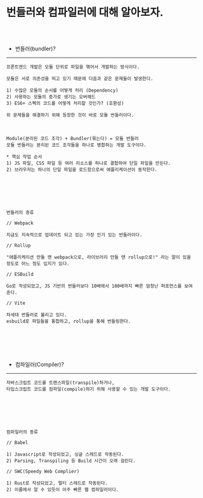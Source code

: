 # 번들러와 컴파일러에 대해 알아보자.

<br />
<br />

* 번들러(bundler)?
---

```
프론트엔드 개발은 모듈 단위로 파일을 엮어서 개발하는 방식이다.

모듈은 서로 의존성을 띄고 있기 때문에 다음과 같은 문제들이 발생한다.

1) 수많은 모듈의 순서를 어떻게 처리 (Dependency)
2) 사용하는 모듈의 증가로 생기는 오버헤드
3) ES6+ 스펙의 코드를 어떻게 처리할 것인가? (호환성)

위 문제들을 해결하기 위해 등장한 것이 바로 모듈 번들러이다.
```

<br />

```
Module(분리된 코드 조각) + Bundler(묶는다) = 모듈 번들러
모듈 번들러는 분리된 코드 조각들을 하나로 병합하는 개발 도구이다.

* 핵심 작업 순서
1) JS 파일, CSS 파일 등 여러 리소스를 하나로 결합하여 단일 파일을 만든다.
2) 브라우저는 하나의 단일 파일을 로드함으로써 애플리케이션이 동작한다.
```

<br />
<br />
<br />
<br />

`번들러의 종류`

```
// Webpack

지금도 지속적으로 업데이트 되고 있는 가장 인기 있는 번들러이다.
```

```
// Rollup

"애플리케이션 만들 땐 webpack으로, 라이브러리 만들 땐 rollup으로!" 라는 말이 있을 정도로 어느 정도 입지가 있다.
```

```
// ESBuild

Go로 작성되었고, JS 기반의 번들러보다 10배에서 100배까지 빠른 엄청난 퍼포먼스를 보여준다.
```

```
// Vite

차세대 번들러로 불리고 있다.
esbuild로 파일들을 통합하고, rollup을 통해 번들링한다.
```

<br />
<br />
<br />
<br />

* 컴파일러(Compiler)?
---

```
자바스크립트 코드를 트랜스파일(transpile)하거나,
타입스크립트 코드를 컴파일(compile)하기 위해 사용할 수 있는 개발 도구이다.
```

<br />
<br />
<br />
<br />

`컴파일러의 종류`

```
// Babel

1) Javascript로 작성되었고, 싱글 스레드로 작동된다.
2) Parsing, Transpiling 등 Build 시간이 오래 걸린다.
```

```
// SWC(Speedy Web Complier)

1) Rust로 작성되었고, 멀티 스레드로 작동된다.
2) 이름에서 알 수 있듯이 아주 빠른 웹 컴파일러이다.
```
